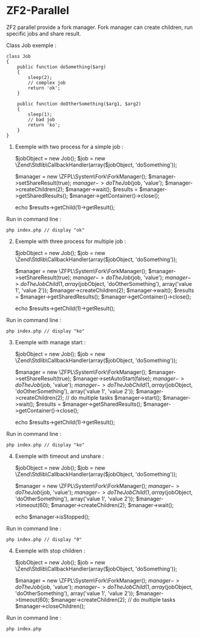 ZF2-Parallel
============

ZF2 parallel provide a fork manager.
Fork manager can create children, run specific jobs and share result.

Class Job exemple :

    class Job
    {
        public function doSomething($arg)
        {
            sleep(2);
            // complex job
            return 'ok';
        }

        public function doOtherSomething($arg1, $arg2)
        {
            sleep(1);
            // bad job
            return 'ko';
        }
    }

1) Exemple with two process for a simple job :

    $jobObject = new Job();
    $job = new \Zend\Stdlib\CallbackHandler(array($jobObject, 'doSomething'));

    $manager = new \ZFPL\System\Fork\ForkManager();
    $manager->setShareResult(true);
    $manager->doTheJob($job, 'value');
    $manager->createChildren(2);
    $manager->wait();
    $results = $manager->getSharedResults();
    $manager->getContainer()->close();

    echo $results->getChild(1)->getResult();

Run in command line :

    php index.php // display "ok"

2) Exemple with three process for multiple job :

    $jobObject = new Job();
    $job = new \Zend\Stdlib\CallbackHandler(array($jobObject, 'doSomething'));

    $manager = new \ZFPL\System\Fork\ForkManager();
    $manager->setShareResult(true);
    $manager->doTheJob($job, 'value');
    $manager->doTheJobChild(1, array($jobObject, 'doOtherSomething'), array('value 1', 'value 2'));
    $manager->createChildren(2);
    $manager->wait();
    $results = $manager->getSharedResults();
    $manager->getContainer()->close();

    echo $results->getChild(1)->getResult();
    
Run in command line :

    php index.php // display "ko"

3) Exemple with manage start :

    $jobObject = new Job();
    $job = new \Zend\Stdlib\CallbackHandler(array($jobObject, 'doSomething'));

    $manager = new \ZFPL\System\Fork\ForkManager();
    $manager->setShareResult(true);
    $manager->setAutoStart(false);
    $manager->doTheJob($job, 'value');
    $manager->doTheJobChild(1, array($jobObject, 'doOtherSomething'), array('value 1', 'value 2'));
    $manager->createChildren(2);
    // do multiple tasks
    $manager->start();
    $manager->wait();
    $results = $manager->getSharedResults();
    $manager->getContainer()->close();

    echo $results->getChild(1)->getResult();

Run in command line :

    php index.php // display "ko"

4) Exemple with timeout and unshare :

    $jobObject = new Job();
    $job = new \Zend\Stdlib\CallbackHandler(array($jobObject, 'doSomething'));

    $manager = new \ZFPL\System\Fork\ForkManager();
    $manager->doTheJob($job, 'value');
    $manager->doTheJobChild(1, array($jobObject, 'doOtherSomething'), array('value 1', 'value 2'));
    $manager->timeout(60);
    $manager->createChildren(2);
    $manager->wait();

    echo $manager->isStopped();

Run in command line :

    php index.php // display "0"

4) Exemple with stop children :

    $jobObject = new Job();
    $job = new \Zend\Stdlib\CallbackHandler(array($jobObject, 'doSomething'));

    $manager = new \ZFPL\System\Fork\ForkManager();
    $manager->doTheJob($job, 'value');
    $manager->doTheJobChild(1, array($jobObject, 'doOtherSomething'), array('value 1', 'value 2'));
    $manager->timeout(60);
    $manager->createChildren(2);
    // do multiple tasks
    $manager->closeChildren();

Run in command line :

    php index.php